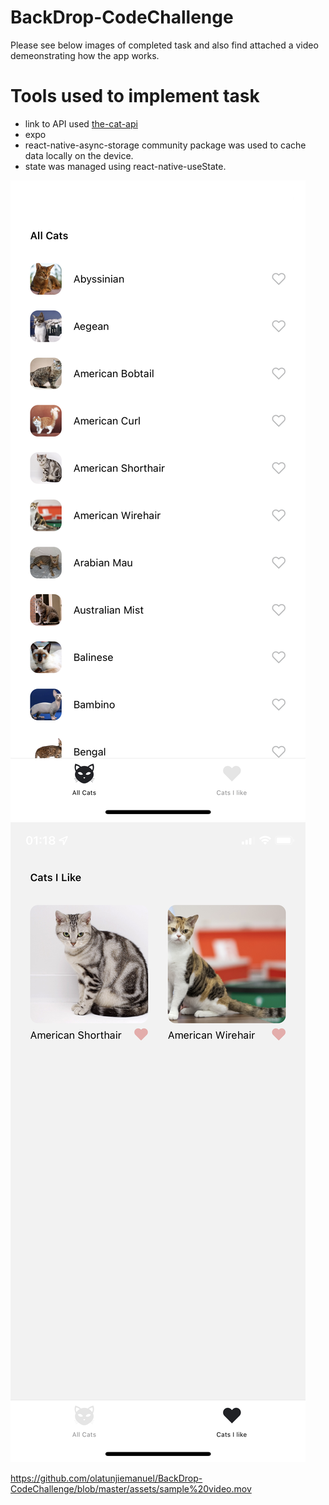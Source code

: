 # BackDrop-CodeChallenge

Please see below images of completed task and also find attached a video demeonstrating how the app works.

# Tools used to implement task
* link to API used [the-cat-api](https://thecatapi.com)
* expo
* react-native-async-storage community package was used to cache data locally on the device.
* state was managed using react-native-useState.

![All-Cats-Page](https://github.com/olatunjiemanuel/BackDrop-CodeChallenge/blob/master/assets/IMG_7082.PNG)
![Cats-I-Like-Page](https://github.com/olatunjiemanuel/BackDrop-CodeChallenge/blob/master/assets/IMG_7083.PNG)


https://github.com/olatunjiemanuel/BackDrop-CodeChallenge/blob/master/assets/sample%20video.mov
